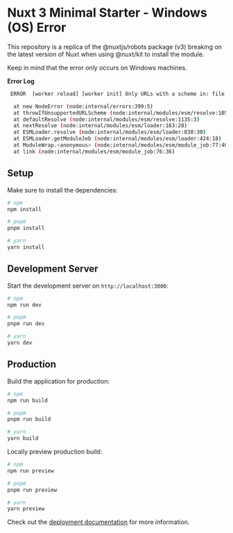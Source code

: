 # Nuxt 3 Minimal Starter - Windows (OS) Error

This repository is a replica of the @nuxtjs/robots package (v3) breaking on the latest version of Nuxt when using @nuxt/kit to install the module.

Keep in mind that the error only occurs on Windows machines.

**Error Log**
```bash
 ERROR  [worker reload] [worker init] Only URLs with a scheme in: file and data are supported by the default ESM loader. On Windows, absolute paths must be valid file:// URLs. Received protocol 'c:'

  at new NodeError (node:internal/errors:399:5)
  at throwIfUnsupportedURLScheme (node:internal/modules/esm/resolve:1059:11)
  at defaultResolve (node:internal/modules/esm/resolve:1135:3)
  at nextResolve (node:internal/modules/esm/loader:163:28)
  at ESMLoader.resolve (node:internal/modules/esm/loader:838:30)
  at ESMLoader.getModuleJob (node:internal/modules/esm/loader:424:18)
  at ModuleWrap.<anonymous> (node:internal/modules/esm/module_job:77:40)
  at link (node:internal/modules/esm/module_job:76:36)
```

## Setup

Make sure to install the dependencies:

```bash
# npm
npm install

# pnpm
pnpm install

# yarn
yarn install
```

## Development Server

Start the development server on `http://localhost:3000`:

```bash
# npm
npm run dev

# pnpm
pnpm run dev

# yarn
yarn dev
```

## Production

Build the application for production:

```bash
# npm
npm run build

# pnpm
pnpm run build

# yarn
yarn build
```

Locally preview production build:

```bash
# npm
npm run preview

# pnpm
pnpm run preview

# yarn
yarn preview
```

Check out the [deployment documentation](https://nuxt.com/docs/getting-started/deployment) for more information.
